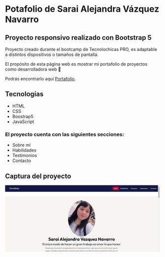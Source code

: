 # Potafolio de Sarai Alejandra Vázquez Navarro
## Proyecto responsivo realizado con Bootstrap 5

Proyecto creado durante el bootcamp de Tecnolochicas PRO, es adaptable a distintos dispositivos o tamaños de pantalla.

El propósito de esta página web es mostrar mi portafolio de proyectos como desarrolladora web 💜

Podrás encontrarlo aquí [Portafolio](https://alejandra-vn.github.io/).

## Tecnologías
* HTML
* CSS
* Boostrap5
* JavaScript

### El proyecto cuenta con las siguientes secciones:
* Sobre mi
* Habilidades
* Testimonios
* Contacto

## Captura del proyecto
![Captura del proyecto](/assets/captura.png)